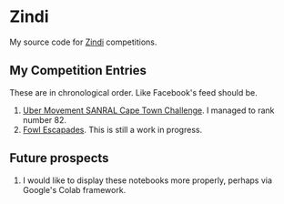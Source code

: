 # Zindi
My source code for [Zindi](https://zindi.africa/) competitions.

## My Competition Entries
These are in chronological order. Like Facebook's feed should be.
1. [Uber Movement SANRAL Cape Town Challenge](https://github.com/DevilEars/Zindi/tree/master/Uber%20Movement%20SANRAL%20Cape%20Town%20Challenge). I managed to rank number 82.
1. [Fowl Escapades](). This is still a work in progress.

## Future prospects
1. I would like to display these notebooks more properly, perhaps via Google's Colab framework.
